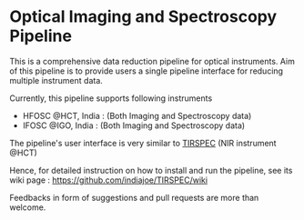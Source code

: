 Optical Imaging and Spectroscopy Pipeline
=========================================

This is a comprehensive data reduction pipeline for optical instruments.
Aim of this pipeline is to provide users a single pipeline interface for reducing multiple instrument data.

Currently, this pipeline supports following instruments
+ HFOSC @HCT, India : (Both Imaging and Spectroscopy data)
+ IFOSC @IGO, India : (Both Imaging and Spectroscopy data)

The pipeline's user interface is very similar to [TIRSPEC](http://indiajoe.github.io/TIRSPEC/) (NIR instrument @HCT)

Hence, for detailed instruction on how to install and run the pipeline, see its wiki page : https://github.com/indiajoe/TIRSPEC/wiki

Feedbacks in form of suggestions and pull requests are more than welcome.